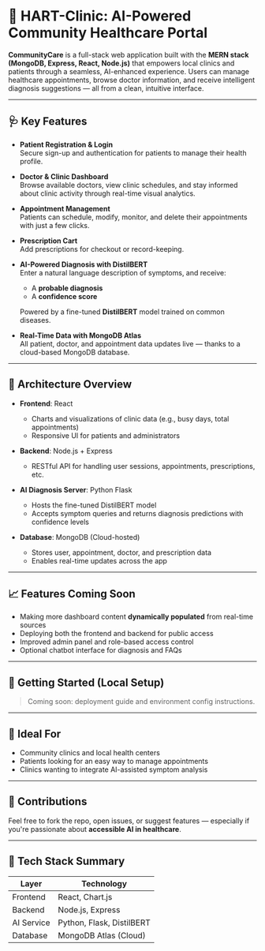# 🏥 HART-Clinic: AI-Powered Community Healthcare Portal

**CommunityCare** is a full-stack web application built with the **MERN stack (MongoDB, Express, React, Node.js)** that empowers local clinics and patients through a seamless, AI-enhanced experience. Users can manage healthcare appointments, browse doctor information, and receive intelligent diagnosis suggestions — all from a clean, intuitive interface.

---

## 🩺 Key Features

- **Patient Registration & Login**  
  Secure sign-up and authentication for patients to manage their health profile.

- **Doctor & Clinic Dashboard**  
  Browse available doctors, view clinic schedules, and stay informed about clinic activity through real-time visual analytics.

- **Appointment Management**  
  Patients can schedule, modify, monitor, and delete their appointments with just a few clicks.

- **Prescription Cart**  
  Add prescriptions for checkout or record-keeping.

- **AI-Powered Diagnosis with DistilBERT**  
  Enter a natural language description of symptoms, and receive:
  - A **probable diagnosis**
  - A **confidence score**
  
  Powered by a fine-tuned **DistilBERT** model trained on common diseases.

- **Real-Time Data with MongoDB Atlas**  
  All patient, doctor, and appointment data updates live — thanks to a cloud-based MongoDB database.

---

## 🧠 Architecture Overview

- **Frontend**: React  
  - Charts and visualizations of clinic data (e.g., busy days, total appointments)  
  - Responsive UI for patients and administrators

- **Backend**: Node.js + Express  
  - RESTful API for handling user sessions, appointments, prescriptions, etc.

- **AI Diagnosis Server**: Python Flask  
  - Hosts the fine-tuned DistilBERT model  
  - Accepts symptom queries and returns diagnosis predictions with confidence levels

- **Database**: MongoDB (Cloud-hosted)  
  - Stores user, appointment, doctor, and prescription data  
  - Enables real-time updates across the app

---

## 📈 Features Coming Soon

- Making more dashboard content **dynamically populated** from real-time sources  
- Deploying both the frontend and backend for public access  
- Improved admin panel and role-based access control  
- Optional chatbot interface for diagnosis and FAQs

---

## 🚀 Getting Started (Local Setup)

> Coming soon: deployment guide and environment config instructions.

---

## 👥 Ideal For

- Community clinics and local health centers
- Patients looking for an easy way to manage appointments
- Clinics wanting to integrate AI-assisted symptom analysis

---

## 🤝 Contributions

Feel free to fork the repo, open issues, or suggest features — especially if you're passionate about **accessible AI in healthcare**.

---

## 📌 Tech Stack Summary

| Layer        | Technology              |
|--------------|--------------------------|
| Frontend     | React, Chart.js          |
| Backend      | Node.js, Express         |
| AI Service   | Python, Flask, DistilBERT |
| Database     | MongoDB Atlas (Cloud)    |
